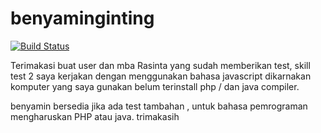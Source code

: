 # benyaminginting

[![Build Status](https://travis-ci.org/joemccann/dillinger.svg?branch=master)](https://travis-ci.org/joemccann/dillinger)

Terimakasi buat user dan mba Rasinta yang sudah memberikan test, skill test 2 saya kerjakan dengan menggunakan bahasa javascript dikarnakan komputer yang saya gunakan belum terinstall php / dan java compiler. 

benyamin bersedia jika ada test tambahan , untuk bahasa pemrograman mengharuskan PHP atau java. trimakasih